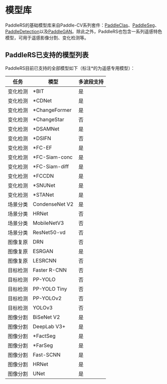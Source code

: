 # 模型库

PaddleRS的基础模型库来自Paddle-CV系列套件：[PaddleClas](https://github.com/PaddlePaddle/PaddleClas/blob/release/2.3/docs/zh_CN/algorithm_introduction/ImageNet_models.md)、[PaddleSeg](https://github.com/PaddlePaddle/PaddleSeg/blob/release/2.4/docs/model_zoo_overview_cn.md)、[PaddleDetection](https://github.com/PaddlePaddle/PaddleDetection/blob/release/2.3/README_cn.md#模型库)以及[PaddleGAN](https://github.com/PaddlePaddle/PaddleGAN/blob/develop/README_cn.md#模型库)。除此之外，PaddleRS也包含一系列遥感特色模型，可用于遥感影像分割、变化检测等。

## PaddleRS已支持的模型列表

PaddleRS目前已支持的全部模型如下（标注\*的为遥感专用模型）：

| 任务 | 模型 | 多波段支持 |
|--------|---------|------|
| 变化检测 | \*BIT | 是 |
| 变化检测 | \*CDNet | 是 |
| 变化检测 | \*ChangeFormer | 是 |
| 变化检测 | \*ChangeStar | 否 |
| 变化检测 | \*DSAMNet | 是 |
| 变化检测 | \*DSIFN | 否 |
| 变化检测 | \*FC-EF | 是 |
| 变化检测 | \*FC-Siam-conc | 是 |
| 变化检测 | \*FC-Siam-diff | 是 |
| 变化检测 | \*FCCDN | 是 |
| 变化检测 | \*SNUNet | 是 |
| 变化检测 | \*STANet | 是 |
| 场景分类 | CondenseNet V2 | 是 |
| 场景分类 | HRNet | 否 |
| 场景分类 | MobileNetV3 | 否 |
| 场景分类 | ResNet50-vd | 否 |
| 图像复原 | DRN | 否 |
| 图像复原 | ESRGAN | 是 |
| 图像复原 | LESRCNN | 否 |
| 目标检测 | Faster R-CNN | 否 |
| 目标检测 | PP-YOLO | 否 |
| 目标检测 | PP-YOLO Tiny | 否 |
| 目标检测 | PP-YOLOv2 | 否 |
| 目标检测 | YOLOv3 | 否 |
| 图像分割 | BiSeNet V2 | 是 |
| 图像分割 | DeepLab V3+ | 是 |
| 图像分割 | \*FactSeg | 是 |
| 图像分割 | \*FarSeg | 是 |
| 图像分割 | Fast-SCNN | 是 |
| 图像分割 | HRNet | 是 |
| 图像分割 | UNet | 是 |
